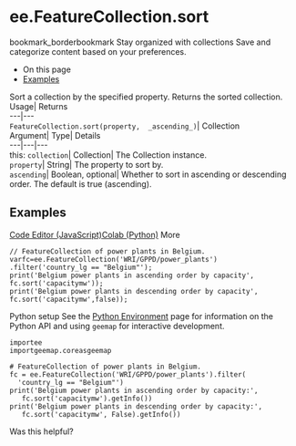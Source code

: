  
#  ee.FeatureCollection.sort
bookmark_borderbookmark Stay organized with collections  Save and categorize content based on your preferences.
  * On this page
  * [Examples](https://developers.google.com/earth-engine/apidocs/ee-featurecollection-sort#examples)


Sort a collection by the specified property. 
Returns the sorted collection.
Usage| Returns  
---|---  
`FeatureCollection.sort(property,  _ascending_)`| Collection  
Argument| Type| Details  
---|---|---  
this: `collection`| Collection| The Collection instance.  
`property`| String| The property to sort by.  
`ascending`| Boolean, optional| Whether to sort in ascending or descending order. The default is true (ascending).  
## Examples
[Code Editor (JavaScript)](https://developers.google.com/earth-engine/apidocs/ee-featurecollection-sort#code-editor-javascript-sample)[Colab (Python)](https://developers.google.com/earth-engine/apidocs/ee-featurecollection-sort#colab-python-sample) More
```
// FeatureCollection of power plants in Belgium.
varfc=ee.FeatureCollection('WRI/GPPD/power_plants')
.filter('country_lg == "Belgium"');
print('Belgium power plants in ascending order by capacity',
fc.sort('capacitymw'));
print('Belgium power plants in descending order by capacity',
fc.sort('capacitymw',false));
```
Python setup
See the [ Python Environment](https://developers.google.com/earth-engine/guides/python_install) page for information on the Python API and using `geemap` for interactive development.
```
importee
importgeemap.coreasgeemap
```
```
# FeatureCollection of power plants in Belgium.
fc = ee.FeatureCollection('WRI/GPPD/power_plants').filter(
  'country_lg == "Belgium"')
print('Belgium power plants in ascending order by capacity:',
   fc.sort('capacitymw').getInfo())
print('Belgium power plants in descending order by capacity:',
   fc.sort('capacitymw', False).getInfo())
```

Was this helpful?
